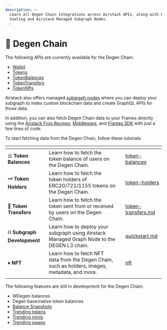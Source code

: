 ```yaml
---
description: >-
  Learn all Degen Chain integrations across Airstack APIs, along with Frames
  tooling and Airstack Managed Subgraph Nodes.
---
```


# 🎩 Degen Chain

The following APIs are currently available for the Degen Chain:

* [Wallet](../api-references/api-reference/wallet-api.md)
* [Tokens](../api-references/api-reference/tokens-api.md)
* [TokenBalances](../farcaster/farcaster-frames/no-code-frames/token-balances.md)
* [TokenTransfers](../api-references/api-reference/tokentransfers-api.md)
* [TokenNfts](../api-references/api-reference/tokennfts-api.md)

Airstack also offers managed [subgraph nodes](broken-reference) where you can deploy your subgraph to index custom blockchain data and create GraphQL APIs for those data.

In addition, you can also fetch Degen Chain data to your Frames directly using the [Airstack Frog Recipes](../farcaster/farcaster-frames/airstack-frog-recipes-and-middleware/), [Middleware](../farcaster/farcaster-frames/airstack-frog-recipes-and-middleware/airstack-frog-middleware.md), and [Frames SDK](../farcaster/farcaster-frames/airstack-frames-sdk/) with just a few lines of code.

To start fetching data from the Degen Chain, follow these tutorials:

<table data-view="cards"><thead><tr><th></th><th></th><th></th><th data-hidden data-card-target data-type="content-ref"></th></tr></thead><tbody><tr><td><span data-gb-custom-inline data-tag="emoji" data-code="2696">⚖️</span> <strong>Token Balances</strong></td><td>Learn how to fetch the token balance of users on the Degen Chain.</td><td></td><td><a href="token-balances/">token-balances</a></td></tr><tr><td><span data-gb-custom-inline data-tag="emoji" data-code="1f5dd">🗝️</span> <strong>Token Holders</strong></td><td>Learn how to fetch the token holders of ERC20/721/1155 tokens on the Degen Chain.</td><td></td><td><a href="token-holders/">token-holders</a></td></tr><tr><td><span data-gb-custom-inline data-tag="emoji" data-code="1f4b8">💸</span> <strong>Token Transfers</strong></td><td>Learn how to fetch the token sent from or received by users on the Degen Chain.</td><td></td><td><a href="token-transfers.md">token-transfers.md</a></td></tr><tr><td><span data-gb-custom-inline data-tag="emoji" data-code="26d3">⛓️</span> <strong>Subgraph Development</strong></td><td>Learn how to deploy your subgraph using Airstack Managed Graph Node to the DEGEN L3 chain.</td><td></td><td><a href="../degen-chain-subgraphs/quickstart.md">quickstart.md</a></td></tr><tr><td><span data-gb-custom-inline data-tag="emoji" data-code="2666">♦️</span> <strong>NFT</strong></td><td>Learn how to fetch NFT data from the Degen Chain, such as holders, images, metadata, and more.</td><td></td><td><a href="nft/">nft</a></td></tr><tr><td></td><td></td><td></td><td></td></tr></tbody></table>

The following features are still in development for the Degen Chain:

* WDegen balances
* Degen base/native token balances
* [Balance Snapshots](balance-snapshots.md)
* [Trending tokens](../api-references/api-reference/trendingtokens-api-1.md)
* [Trending mints](../api-references/api-reference/trendingmints-api.md)
* [Trending swaps](../api-references/api-reference/trendingtokens-api.md)
